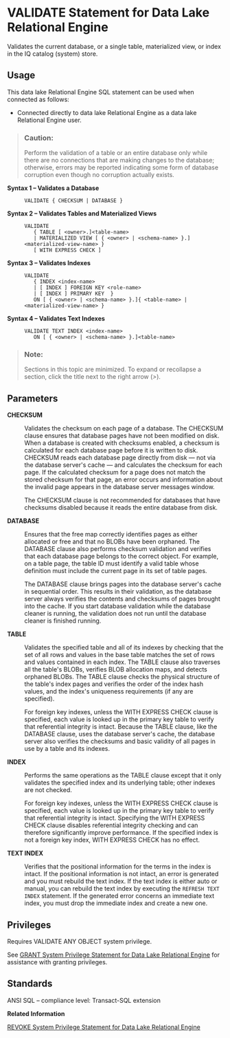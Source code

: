 <!-- loioa452656484f210159476db66cbecc73a -->

# VALIDATE Statement for Data Lake Relational Engine

Validates the current database, or a single table, materialized view, or index in the IQ catalog \(system\) store.



<a name="loioa452656484f210159476db66cbecc73a__section_ovp_dvr_znb"/>

## Usage

This data lake Relational Engine SQL statement can be used when connected as follows:

-   Connected directly to data lake Relational Engine as a data lake Relational Engine user.



> ### Caution:  
> Perform the validation of a table or an entire database only while there are no connections that are making changes to the database; otherwise, errors may be reported indicating some form of database corruption even though no corruption actually exists.




<dl>
<dt><b>

Syntax 1 – Validates a Database

</b></dt>
<dd>

```
VALIDATE { CHECKSUM | DATABASE }
```



</dd><dt><b>

Syntax 2 – Validates Tables and Materialized Views

</b></dt>
<dd>

```
VALIDATE 
   { TABLE [ <owner>.]<table-name>
   | MATERIALIZED VIEW [ { <owner> | <schema-name> }.]<materialized-view-name> }
   [ WITH EXPRESS CHECK ]
```



</dd><dt><b>

Syntax 3 – Validates Indexes

</b></dt>
<dd>

```
VALIDATE 
   { INDEX <index-name> 
   | [ INDEX ] FOREIGN KEY <role-name> 
   | [ INDEX ] PRIMARY KEY  }
   ON [ { <owner> | <schema-name> }.]{ <table-name> | <materialized-view-name> }
```



</dd><dt><b>

Syntax 4 – Validates Text Indexes

</b></dt>
<dd>

```
VALIDATE TEXT INDEX <index-name> 
   ON [ { <owner> | <schema-name> }.]<table-name>
```



</dd>
</dl>



> ### Note:  
> Sections in this topic are minimized. To expand or recollapse a section, click the title next to the right arrow \(*\>*\).



<a name="loioa452656484f210159476db66cbecc73a__IQ_Parameters"/>

## Parameters


<dl>
<dt><b>

CHECKSUM

</b></dt>
<dd>

Validates the checksum on each page of a database. The CHECKSUM clause ensures that database pages have not been modified on disk. When a database is created with checksums enabled, a checksum is calculated for each database page before it is written to disk. CHECKSUM reads each database page directly from disk — not via the database server's cache — and calculates the checksum for each page. If the calculated checksum for a page does not match the stored checksum for that page, an error occurs and information about the invalid page appears in the database server messages window.

The CHECKSUM clause is not recommended for databases that have checksums disabled because it reads the entire database from disk.



</dd><dt><b>

DATABASE

</b></dt>
<dd>

Ensures that the free map correctly identifies pages as either allocated or free and that no BLOBs have been orphaned. The DATABASE clause also performs checksum validation and verifies that each database page belongs to the correct object. For example, on a table page, the table ID must identify a valid table whose definition must include the current page in its set of table pages.

The DATABASE clause brings pages into the database server's cache in sequential order. This results in their validation, as the database server always verifies the contents and checksums of pages brought into the cache. If you start database validation while the database cleaner is running, the validation does not run until the database cleaner is finished running.



</dd><dt><b>

TABLE

</b></dt>
<dd>

Validates the specified table and all of its indexes by checking that the set of all rows and values in the base table matches the set of rows and values contained in each index. The TABLE clause also traverses all the table's BLOBs, verifies BLOB allocation maps, and detects orphaned BLOBs. The TABLE clause checks the physical structure of the table's index pages and verifies the order of the index hash values, and the index's uniqueness requirements \(if any are specified\).

For foreign key indexes, unless the WITH EXPRESS CHECK clause is specified, each value is looked up in the primary key table to verify that referential integrity is intact. Because the TABLE clause, like the DATABASE clause, uses the database server's cache, the database server also verifies the checksums and basic validity of all pages in use by a table and its indexes.



</dd><dt><b>

INDEX

</b></dt>
<dd>

Performs the same operations as the TABLE clause except that it only validates the specified index and its underlying table; other indexes are not checked.

For foreign key indexes, unless the WITH EXPRESS CHECK clause is specified, each value is looked up in the primary key table to verify that referential integrity is intact. Specifying the WITH EXPRESS CHECK clause disables referential integrity checking and can therefore significantly improve performance. If the specified index is not a foreign key index, WITH EXPRESS CHECK has no effect.



</dd><dt><b>

TEXT INDEX

</b></dt>
<dd>

Verifies that the positional information for the terms in the index is intact. If the positional information is not intact, an error is generated and you must rebuild the text index. If the text index is either auto or manual, you can rebuild the text index by executing the `REFRESH TEXT INDEX` statement. If the generated error concerns an immediate text index, you must drop the immediate index and create a new one.



</dd>
</dl>



<a name="loioa452656484f210159476db66cbecc73a__IQ_Permissions"/>

## Privileges

Requires VALIDATE ANY OBJECT system privilege.

See [GRANT System Privilege Statement for Data Lake Relational Engine](grant-system-privilege-statement-for-data-lake-relational-engine-a3dfcb0.md) for assistance with granting privileges.



<a name="loioa452656484f210159476db66cbecc73a__IQ_Standards"/>

## Standards

ANSI SQL – compliance level: Transact-SQL extension

**Related Information**  


[REVOKE System Privilege Statement for Data Lake Relational Engine](revoke-system-privilege-statement-for-data-lake-relational-engine-a3eadda.md "Removes specific system privileges from specific users and the right to administer the privilege.")

